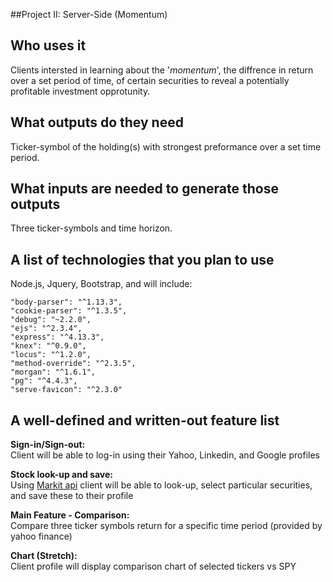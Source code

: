 ##Project II: Server-Side (Momentum)

Who uses it
-

Clients intersted in learning about the '*momentum*', the diffrence in return over a set period of time, of certain securities to reveal a potentially profitable investment opprotunity. 

What outputs do they need
-

Ticker-symbol of the holding(s) with strongest preformance over a set time period. 

What inputs are needed to generate those outputs
-

Three ticker-symbols and time horizon.

A list of technologies that you plan to use
-
Node.js, Jquery, Bootstrap, and will include:


    "body-parser": "^1.13.3",
    "cookie-parser": "^1.3.5",
    "debug": "~2.2.0",
    "ejs": "^2.3.4",
    "express": "^4.13.3",
    "knex": "^0.9.0",
    "locus": "^1.2.0",
    "method-override": "^2.3.5",
    "morgan": "^1.6.1",
    "pg": "^4.4.3",
    "serve-favicon": "^2.3.0"

A well-defined and written-out feature list
-

**Sign-in/Sign-out:**
<br> Client will be able to log-in using their Yahoo, Linkedin, and Google profiles

**Stock look-up and save:**
<br> Using [Markit api](http://dev.markitondemand.com/MODApis/) client will be able to look-up, select particular securities, and save these to their profile

**Main Feature - Comparison:**
<br>Compare three ticker symbols return for a specific time period  (provided by yahoo finance)

**Chart (Stretch):**
<br>Client profile will display comparison chart of selected tickers vs SPY
 
		